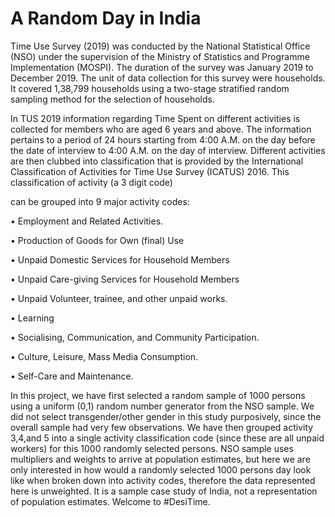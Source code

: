 # A Random Day in India

Time Use Survey (2019) was conducted by the National Statistical Office (NSO) under the
supervision of the Ministry of Statistics and Programme Implementation (MOSPI). The duration
of the survey was January 2019 to December 2019. The unit of data collection for this survey
were households. It covered 1,38,799 households using a two-stage stratified random sampling
method for the selection of households.

In TUS 2019 information regarding Time Spent on different activities is collected for members
who are aged 6 years and above. The information pertains to a period of 24 hours starting from
4:00 A.M. on the day before the date of interview to 4:00 A.M. on the day of interview. Different
activities are then clubbed into classification that is provided by the International Classification
of Activities for Time Use Survey (ICATUS) 2016. This classification of activity (a 3 digit code)

can be grouped into 9 major activity codes:

$\bullet$ Employment and Related Activities.

$\bullet$ Production of Goods for Own (final) Use

$\bullet$ Unpaid Domestic Services for Household Members

$\bullet$ Unpaid Care-giving Services for Household Members

$\bullet$ Unpaid Volunteer, trainee, and other unpaid works.

$\bullet$ Learning

$\bullet$ Socialising, Communication, and Community Participation.

$\bullet$ Culture, Leisure, Mass Media Consumption.

$\bullet$ Self-Care and Maintenance.

In this project, we have first selected a random sample of 1000 persons using a uniform (0,1)
random number generator from the NSO sample. We did not select transgender/other gender in
this study purposively, since the overall sample had very few observations.
We have then grouped activity 3,4,and 5 into a single activity classification code (since these are
all unpaid workers) for this 1000 randomly selected persons.
NSO sample uses multipliers and weights to arrive at population estimates, but here we are only
interested in how would a randomly selected 1000 persons day look like when broken down into
activity codes, therefore the data represented here is unweighted. It is a sample case study of
India, not a representation of population estimates.
Welcome to #DesiTime.

